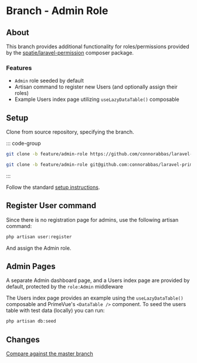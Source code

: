 # Branch - Admin Role

## About

This branch provides additional functionality for roles/permissions provided by the [spatie/laravel-permission](https://spatie.be/docs/laravel-permission/v6/introduction) composer package.

### Features

-   `Admin` role seeded by default
-   Artisan command to register new Users (and optionally assign their roles)
-   Example Users index page utilizing `useLazyDataTable()` composable

## Setup

Clone from source repository, specifying the branch.

::: code-group

```bash [HTTPS]
git clone -b feature/admin-role https://github.com/connorabbas/laravel-primevue-starter-kit.git
```

```bash [SSH]
git clone -b feature/admin-role git@github.com:connorabbas/laravel-primevue-starter-kit.git
```

:::

Follow the standard [setup instructions](/get-started/installation-guide.html#setup).

## Register User command

Since there is no registration page for admins, use the following artisan command:

```bash
php artisan user:register
```

And assign the Admin role.

## Admin Pages

A separate Admin dashboard page, and a Users index page are provided by default, protected by the `role:Admin` middleware

The Users index page provides an example using the `useLazyDataTable()` composable and PrimeVue's `<DataTable />` component. To seed the users table with test data (locally) you can run:

```bash
php artisan db:seed
```

## Changes

[Compare against the master branch](https://github.com/connorabbas/laravel-primevue-starter-kit/compare/master...feature/admin-role)
